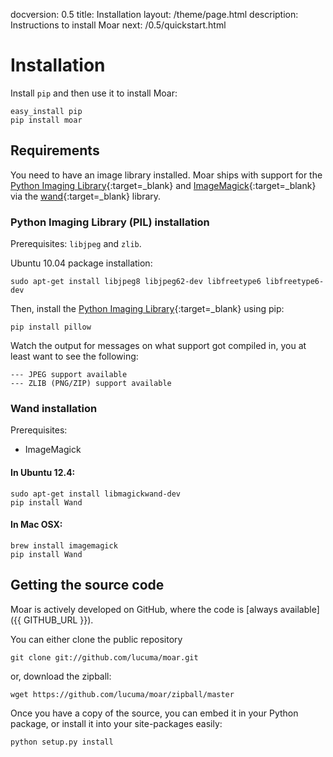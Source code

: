 docversion: 0.5
title: Installation
layout: /theme/page.html
description: Instructions to install Moar
next: /0.5/quickstart.html


# Installation

Install `pip` and then use it to install Moar:

	easy_install pip
    pip install moar

## Requirements

You need to have an image library installed. Moar ships with support for the [Python Imaging Library][pil]{:target=_blank} and [ImageMagick][imagemagick]{:target=_blank} via the [wand][wand]{:target=_blank} library. 


### Python Imaging Library (PIL) installation

Prerequisites: `libjpeg` and `zlib`.

Ubuntu 10.04 package installation:

    sudo apt-get install libjpeg8 libjpeg62-dev libfreetype6 libfreetype6-dev

Then, install the [Python Imaging Library][pil]{:target=_blank} using pip:

    pip install pillow

Watch the output for messages on what support got compiled in, you at least want to see the following:

    --- JPEG support available
    --- ZLIB (PNG/ZIP) support available


### Wand installation

Prerequisites:

* ImageMagick

#### In Ubuntu 12.4:
    
    sudo apt-get install libmagickwand-dev
    pip install Wand

#### In Mac OSX:

    brew install imagemagick
    pip install Wand


## Getting the source code

Moar is actively developed on GitHub, where the code is [always available]({{ GITHUB_URL }}).

You can either clone the public repository

    git clone git://github.com/lucuma/moar.git

or, download the zipball:
    
    wget https://github.com/lucuma/moar/zipball/master

Once you have a copy of the source, you can embed it in your Python package,
or install it into your site-packages easily:

    python setup.py install


[pil]: http://www.pythonware.com/products/pil/
[imagemagick]: http://www.imagemagick.org/script/index.php
[wand]: http://styleshare.github.com/wand/
